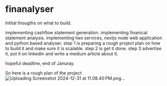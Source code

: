 # finanalyser

Intital thougths on what to build.

implementing cashflow statement generation.
implementing finanical statement analysis.
implementing two services, nextjs node web application and python based analyser. 
step 1 is preparing a rough project plan on how to build it and make sure it is scalable.
step 2 is get it done.
step 3 advertise it, put it on linkedin and write a medium article about it.

hopeful deadline, end of Januray.


So here is a rough plan of the project 
![Uploading Screenshot 2024-12-31 at 11.08.40 PM.png…]()
